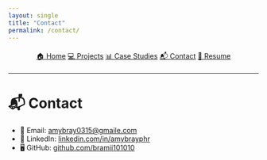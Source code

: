```yaml
---
layout: single
title: "Contact"
permalink: /contact/
---
```


<div style="text-align:center; margin-top:20px; margin-bottom:20px;">
  <a href="/" class="btn">🏠 Home</a>
  <a href="/projects/" class="btn">💻 Projects</a>
  <a href="/case-studies/" class="btn">📊 Case Studies</a>
  <a href="/contact/" class="btn">📬 Contact</a>
  <a href="/AmyBray_Resume.pdf" class="btn">📄 Resume</a>
</div>

---

# 📬 Contact  

- 📧 Email: [amybray0315@gmaile.com](mailto:amybray0315@gmail.com)  
- 💼 LinkedIn: [linkedin.com/in/amybrayphr](https://linkedin.com/in/amybrayphr)  
- 🖥️ GitHub: [github.com/bramii101010](https://github.com/bramii101010)  
